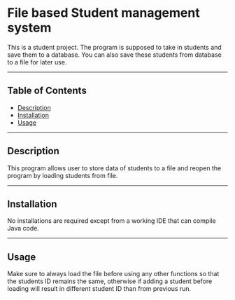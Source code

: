 # File based Student management system
This is a student project. The program is supposed to take in students and save them to a database. You can also save these students from database to a file for later use.

---

## Table of Contents

- [Description](#description)
- [Installation](#installation)
- [Usage](#usage)


---

## Description

This program allows user to store data of students to a file and reopen the program by loading students from file.

---

## Installation
No installations are required except from a working IDE that can compile Java code.

---

## Usage
Make sure to always load the file before using any other functions so that the students ID remains the same, otherwise if adding a student before loading will result in different student ID than from previous run.